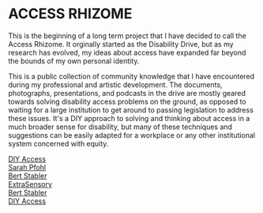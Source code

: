# ACCESS RHIZOME  

This is the beginning of a long term project that I have decided to call the Access Rhizome. It orginally started as the Disability Drive, but as my research has evolved, my ideas about access have expanded far beyond the bounds of my own personal identity.  

This is a public collection of community knowledge that I have encountered during my professional and artistic development. The documents, photographs, presentations, and podcasts in the drive are mostly geared towards solving disability access problems on the ground, as opposed to waiting for a large institution to get around to passing legislation to address these issues. It's a DIY approach to solving and thinking about access in a much broader sense for disability, but many of these techniques and suggestions can be easily adapted for a workplace or any other institutional system concerned with equity.  

[DIY Access](diyaccess.md)  
[Sarah Pfohl](sarahpfohl.md)  
[Bert Stabler](bertstabler.md)  
[ExtraSensory](extrasensory.md)  
[Bert Stabler](bertstabler.md)  
[DIY Access](diyaccess.md)  
